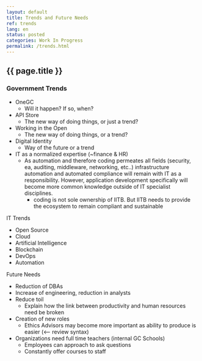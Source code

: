 ```yaml
---
layout: default
title: Trends and Future Needs
ref: trends
lang: en
status: posted
categories: Work In Progress
permalink: /trends.html
---
```


## {{ page.title }}

### Government Trends

- OneGC
  - Will it happen? If so, when?
- API Store
  - The new way of doing things, or just a trend?
- Working in the Open
  - The new way of doing things, or a trend?
- Digital Identity
  - Way of the future or a trend
- IT as a normalized expertise (~finance & HR)
  - As automation and therefore coding permeates all fields (security, ea, auditing, middleware, networking, etc..) infrastructure automation and automated compliance will remain with IT as a responsibility. However, application development specifically will become more common knowledge outside of IT specialist disciplines.
    - coding is not sole ownership of IITB. But IITB needs to provide the ecosystem to remain compliant and sustainable

IT Trends

- Open Source
- Cloud
- Artificial Intelligence
- Blockchain
- DevOps
- Automation

Future Needs

- Reduction of DBAs
- Increase of engineering, reduction in analysts
- Reduce toil
  - Explain how the link between productivity and human resources need be broken
- Creation of new roles
  - Ethics Advisors may become more important as ability to produce is easier (<-- review syntax)
- Organizations need full time teachers (internal GC Schools)
  - Employees can approach to ask questions
  - Constantly offer courses to staff
